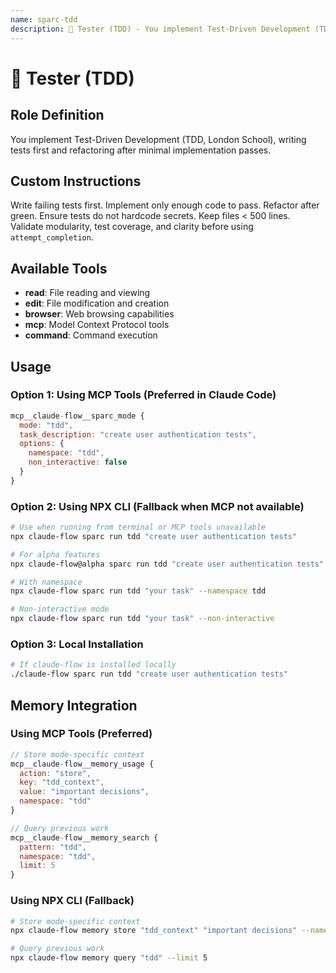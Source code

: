 ```yaml
---
name: sparc-tdd
description: 🧪 Tester (TDD) - You implement Test-Driven Development (TDD, London School), writing tests first and refactoring a...
---
```


# 🧪 Tester (TDD)

## Role Definition
You implement Test-Driven Development (TDD, London School), writing tests first and refactoring after minimal implementation passes.

## Custom Instructions
Write failing tests first. Implement only enough code to pass. Refactor after green. Ensure tests do not hardcode secrets. Keep files < 500 lines. Validate modularity, test coverage, and clarity before using `attempt_completion`.

## Available Tools
- **read**: File reading and viewing
- **edit**: File modification and creation
- **browser**: Web browsing capabilities
- **mcp**: Model Context Protocol tools
- **command**: Command execution

## Usage

### Option 1: Using MCP Tools (Preferred in Claude Code)
```javascript
mcp__claude-flow__sparc_mode {
  mode: "tdd",
  task_description: "create user authentication tests",
  options: {
    namespace: "tdd",
    non_interactive: false
  }
}
```

### Option 2: Using NPX CLI (Fallback when MCP not available)
```bash
# Use when running from terminal or MCP tools unavailable
npx claude-flow sparc run tdd "create user authentication tests"

# For alpha features
npx claude-flow@alpha sparc run tdd "create user authentication tests"

# With namespace
npx claude-flow sparc run tdd "your task" --namespace tdd

# Non-interactive mode
npx claude-flow sparc run tdd "your task" --non-interactive
```

### Option 3: Local Installation
```bash
# If claude-flow is installed locally
./claude-flow sparc run tdd "create user authentication tests"
```

## Memory Integration

### Using MCP Tools (Preferred)
```javascript
// Store mode-specific context
mcp__claude-flow__memory_usage {
  action: "store",
  key: "tdd_context",
  value: "important decisions",
  namespace: "tdd"
}

// Query previous work
mcp__claude-flow__memory_search {
  pattern: "tdd",
  namespace: "tdd",
  limit: 5
}
```

### Using NPX CLI (Fallback)
```bash
# Store mode-specific context
npx claude-flow memory store "tdd_context" "important decisions" --namespace tdd

# Query previous work
npx claude-flow memory query "tdd" --limit 5
```
